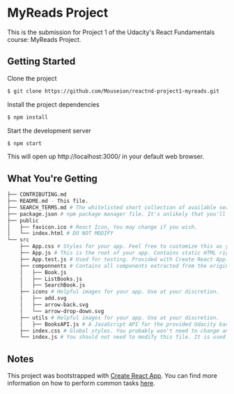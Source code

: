 # MyReads Project

This is the submission for Project 1 of the Udacity's React Fundamentals course: MyReads Project. 


## Getting Started
Clone the project
```sh
$ git clone https://github.com/Mouseion/reactnd-project1-myreads.git
```
Install the project dependencies
```sh
$ npm install
```
Start the development server
```sh
$ npm start
```

This will open up http://localhost:3000/ in your default web browser.

## What You're Getting
```bash
├── CONTRIBUTING.md
├── README.md - This file.
├── SEARCH_TERMS.md # The whitelisted short collection of available search terms for you to use with your app.
├── package.json # npm package manager file. It's unlikely that you'll need to modify this.
├── public
│   ├── favicon.ico # React Icon, You may change if you wish.
│   └── index.html # DO NOT MODIFY
└── src
    ├── App.css # Styles for your app. Feel free to customize this as you desire.
    ├── App.js # This is the root of your app. Contains static HTML right now.
    ├── App.test.js # Used for testing. Provided with Create React App. Testing is encouraged, but not required.
    ├── componnents # Contains all components extracted from the original HTML.
    │   ├── Book.js
    │   ├── ListBooks.js
    │   ├── SearchBook.js
    ├── icons # Helpful images for your app. Use at your discretion.
    │   ├── add.svg
    │   ├── arrow-back.svg
    │   └── arrow-drop-down.svg
    ├── utils # Helpful images for your app. Use at your discretion.
    │   ├── BooksAPI.js # A JavaScript API for the provided Udacity backend.
    ├── index.css # Global styles. You probably won't need to change anything here.
    └── index.js # You should not need to modify this file. It is used for DOM rendering only.
```

## Notes

This project was bootstrapped with [Create React App](https://github.com/facebookincubator/create-react-app). You can find more information on how to perform common tasks [here](https://github.com/facebookincubator/create-react-app/blob/master/packages/react-scripts/template/README.md).
